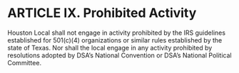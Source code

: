 # ARTICLE IX. Prohibited Activity
Houston Local shall not engage in activity prohibited by the IRS guidelines established for 501(c)(4) organizations or similar rules established by the state of Texas.  Nor shall the local engage in any activity prohibited by resolutions adopted by DSA’s National Convention or DSA’s National Political Committee.
